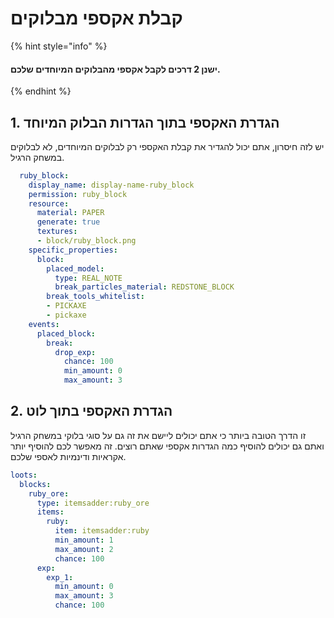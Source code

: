 # קבלת אקספי מבלוקים

{% hint style="info" %}
#### ישנן 2 דרכים לקבל אקספי מהבלוקים המיוחדים שלכם.
{% endhint %}

## 1. הגדרת האקספי בתוך הגדרות הבלוק המיוחד

יש לזה חיסרון, אתם יכול להגדיר את קבלת האקספי רק לבלוקים המיוחדים, לא לבלוקים במשחק הרגיל.

```yaml
  ruby_block:
    display_name: display-name-ruby_block
    permission: ruby_block
    resource:
      material: PAPER
      generate: true
      textures:
      - block/ruby_block.png
    specific_properties:
      block:
        placed_model:
          type: REAL_NOTE
          break_particles_material: REDSTONE_BLOCK
        break_tools_whitelist:
        - PICKAXE
        - pickaxe
    events:
      placed_block:
        break:
          drop_exp:
            chance: 100
            min_amount: 0
            max_amount: 3
```

## 2. הגדרת האקספי בתוך לוט

זו הדרך הטובה ביותר כי אתם יכולים ליישם את זה גם על סוגי בלוקי במשחק הרגיל ואתם גם יכולים להוסיף כמה הגדרות אקספי שאתם רוצים. זה מאפשר לכם להוסיף יותר אקראיות ודינמיות לאספי שלכם.

```yaml
loots:
  blocks:
    ruby_ore:
      type: itemsadder:ruby_ore
      items:
        ruby:
          item: itemsadder:ruby
          min_amount: 1
          max_amount: 2
          chance: 100
      exp:
        exp_1:
          min_amount: 0
          max_amount: 3
          chance: 100
```

